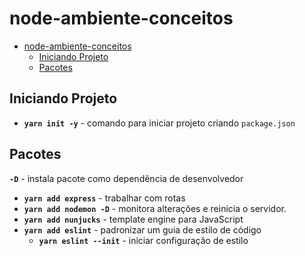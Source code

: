 # node-ambiente-conceitos

- [node-ambiente-conceitos](#node-ambiente-conceitos)
  - [Iniciando Projeto](#iniciando-projeto)
  - [Pacotes](#pacotes)

## Iniciando Projeto

- **`yarn init -y`** - comando para iniciar projeto criando `package.json`

## Pacotes

**`-D`** - instala pacote como dependência de desenvolvedor

- **`yarn add express`** - trabalhar com rotas
- **`yarn add nodemon -D`** - monitora alterações e reinicia o servidor.
- **`yarn add nunjucks`** - template engine para JavaScript
- **`yarn add eslint`** - padronizar um guia de estilo de código
  - **`yarn eslint --init`** - iniciar configuração de estilo
